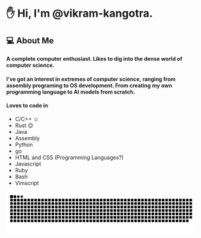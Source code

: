 # :hand: Hi, I'm @vikram-kangotra.
## :computer: About Me
#### A complete computer enthusiast. Likes to dig into the dense world of computer science.
#### I've got an interest in extremes of computer science, ranging from assembly programing to OS development. From creating my own programming language to AI models from scratch.
#### Loves to code in
- C/C++ :relaxed:
- Rust :relieved:
- Java
- Assembly
- Python
- go
- HTML and CSS (Programming Languages?)
- Javascript
- Ruby
- Bash
- Vimscript

![snake svg](https://github.com/vikram-kangotra/vikram-kangotra/blob/output/github-contribution-grid-snake.svg)

